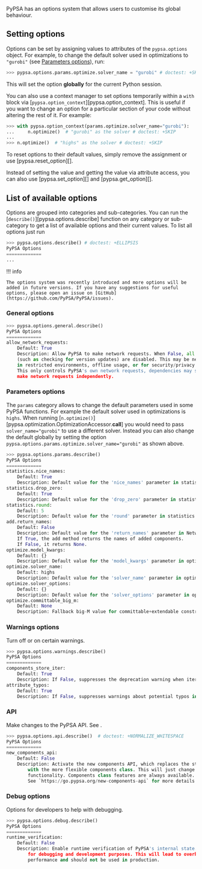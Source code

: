 <!--
SPDX-FileCopyrightText: PyPSA Contributors

SPDX-License-Identifier: CC-BY-4.0
-->

PyPSA has an options system that allows users to customise its global behaviour.

## Setting options

Options can be set by assigning values to attributes of the `pypsa.options` object. For example, to change the default solver used in optimizations to `"gurobi"` (see [Parameters options](#parameters-options)), run:
``` py
>>> pypsa.options.params.optimize.solver_name = "gurobi" # doctest: +SKIP
```

This will set the option **globally** for the current Python session.

You can also use a context manager to set options temporarily within a `with` block via [`pypsa.option_context`][pypsa.option_context]. This is useful if you want to change an option for a particular section of your code without altering the rest of it. For example:
``` py
>>> with pypsa.option_context(params.optimize.solver_name="gurobi"):
...     n.optimize()  # "gurobi" as the solver # doctest: +SKIP
...
>>> n.optimize()  # "highs" as the solver # doctest: +SKIP
```

To reset options to their default values, simply remove the assignment or use [pypsa.reset_option][].

Instead of setting the value and getting the value via attribute access, you can also use  [pypsa.set_option][] and [pypsa.get_option][].


## List of available options
Options are grouped into categories and sub-categories. You can run the [`describe()`][pypsa.options.describe] function on any category or sub-category to get a list of available options and their current values. To list all options just run
``` py
>>> pypsa.options.describe() # doctest: +ELLIPSIS
PyPSA Options
=============
...
```

!!! info

    The options system was recently introduced and more options will be added in future versions. If you have any suggestions for useful options, please open an issue on [GitHub](https://github.com/PyPSA/PyPSA/issues).

### General options

``` py
>>> pypsa.options.general.describe()
PyPSA Options
=============
allow_network_requests:
    Default: True
    Description: Allow PyPSA to make network requests. When False, all network requests
    (such as checking for version updates) are disabled. This may be needed
    in restricted environments, offline usage, or for security/privacy reasons.
    This only controls PyPSA's own network requests, dependencies may still
    make network requests independently.
```

### Parameters options

The `params` category allows to change the default parameters used in some PyPSA functions. For example the default solver used in optimizations is `highs`. When running [`n.optimize()`][pypsa.optimization.OptimizationAccessor.__call__] you would need to pass `solver_name="gurobi"` to use a different solver. Instead you can also
change the default globally by setting the option `pypsa.options.params.optimize.solver_name="gurobi"` as shown above.

``` py
>>> pypsa.options.params.describe()
PyPSA Options
=============
statistics.nice_names:
    Default: True
    Description: Default value for the 'nice_names' parameter in statistics module.
statistics.drop_zero:
    Default: True
    Description: Default value for the 'drop_zero' parameter in statistics module.
statistics.round:
    Default: 5
    Description: Default value for the 'round' parameter in statistics module.
add.return_names:
    Default: False
    Description: Default value for the 'return_names' parameter in Network.add method.
    If True, the add method returns the names of added components.
    If False, it returns None.
optimize.model_kwargs:
    Default: {}
    Description: Default value for the 'model_kwargs' parameter in optimization module.
optimize.solver_name:
    Default: highs
    Description: Default value for the 'solver_name' parameter in optimization module.
optimize.solver_options:
    Default: {}
    Description: Default value for the 'solver_options' parameter in optimization module.
optimize.committable_big_m:
    Default: None
    Description: Fallback big-M value for committable+extendable constraints. If None, PyPSA infers a scale from the network (e.g. peak load); otherwise this numeric bound is used when no component-specific limit is available.
```

### Warnings options

Turn off or on certain warnings.

``` py
>>> pypsa.options.warnings.describe()
PyPSA Options
=============
components_store_iter:
    Default: True
    Description: If False, suppresses the deprecation warning when iterating over components.
attribute_typos:
    Default: True
    Description: If False, suppresses warnings about potential typos in component attribute names. Note: warnings about unintended attributes (standard attributes for other components) will still be shown.
```

### API

Make changes to the PyPSA API. See <!-- md:guide components.md#new-components-class-api -->.

``` py
>>> pypsa.options.api.describe()  # doctest: +NORMALIZE_WHITESPACE
PyPSA Options
=============
new_components_api:
    Default: False
    Description: Activate the new components API, which replaces the static components data access
    	with the more flexible components class. This will just change the api and not any
    	functionality. Components class features are always available.
    	See `https://go.pypsa.org/new-components-api` for more details.
```


### Debug options

Options for developers to help with debugging.

``` py
>>> pypsa.options.debug.describe()
PyPSA Options
=============
runtime_verification:
    Default: False
    Description: Enable runtime verification of PyPSA's internal state. This is useful
        for debugging and development purposes. This will lead to overhead in
        performance and should not be used in production.
```

